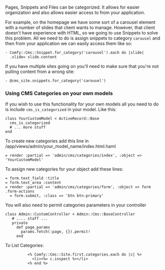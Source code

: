 Pages, Snippets and Files can be categorized. It allows for easier organization and also allows easier access to from your application.

For example, on the homepage we have some sort of a carousel element with a number of slides that client wants to manage. However, that client doesn't have experience with HTML, so we going to use Snippets to solve this problem. All we need to do is assign snippets to category `carousel` and then from your application we can easily access them like so:

    - Comfy::Cms::Snippet.for_category('carousel').each do |slide|
      .slide= slide.content

If you have multiple sites going on you'll need to make sure that you're not pulling content from a wrong site:

    - @cms_site.snippets.for_category('carousel')

### Using CMS Categories on your own models
If you wish to use this functionality for your own models all you need to do is include `cms_is_categorized` in your model. Like this:

    class YourCustomModel < ActiveRecord::Base
      cms_is_categorized
      # ... more stuff
    end

To create new categories add this line in /app/views/admin/your_model_name/index.html.haml

    = render :partial => 'admin/cms/categories/index', :object => 'YourCustomModel'

To assign new categories for your object add these lines:

    = form.text_field :title
    = form.text_area :content
    = render :partial => 'admin/cms/categories/form', :object => form
    .form-actions
      = form.submit, :class => 'btn btn-primary'

You will also need to permit categories parameters in your controller
  
    class Admin::CustomController < Admin::Cms::BaseController
       # .... staff ...
       private
         def page_params
           params.fetch(:page, {}).permit!
         end


To List Categories:

              <% Comfy::Cms::Site.first.categories.each do |c| %>
                <li><%= c.inspect %></li>
              <% end %>